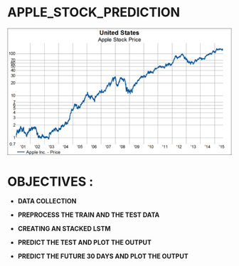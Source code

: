 # APPLE_STOCK_PREDICTION

![](Apple-stock-prices.png)

# OBJECTIVES :

- **DATA COLLECTION**

- **PREPROCESS THE TRAIN AND THE TEST DATA**

- **CREATING AN STACKED LSTM**

- **PREDICT THE TEST AND PLOT THE OUTPUT**

- **PREDICT THE FUTURE 30 DAYS AND PLOT THE OUTPUT**
